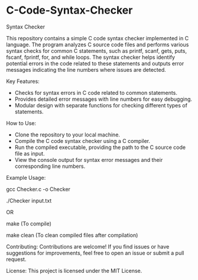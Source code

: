 # C-Code-Syntax-Checker
Syntax Checker

This repository contains a simple C code syntax checker implemented in C language. The program analyzes C source code files and performs various syntax checks for common C statements, such as printf, scanf, gets, puts, fscanf, fprintf, for, and while loops. The syntax checker helps identify potential errors in the code related to these statements and outputs error messages indicating the line numbers where issues are detected.

Key Features:
- Checks for syntax errors in C code related to common statements.
- Provides detailed error messages with line numbers for easy debugging.
- Modular design with separate functions for checking different types of statements.

How to Use:
- Clone the repository to your local machine.
- Compile the C code syntax checker using a C compiler.
- Run the compiled executable, providing the path to the C source code file as input.
- View the console output for syntax error messages and their corresponding line numbers.

Example Usage:

gcc Checker.c -o Checker

./Checker input.txt

OR

make (To compile)

make clean (To clean compiled files after compilation)

Contributing:
Contributions are welcome! If you find issues or have suggestions for improvements, feel free to open an issue or submit a pull request.

License:
This project is licensed under the MIT License.
